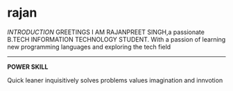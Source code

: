 # rajan
*INTRODUCTION* 
GREETINGS I AM RAJANPREET SINGH,a passionate B.TECH INFORMATION TECHNOLOGY STUDENT. With a passion of  learning new programming languages and exploring the tech field 
***
**POWER SKILL**

Quick leaner inquisitively solves problems values imagination and innvotion 
